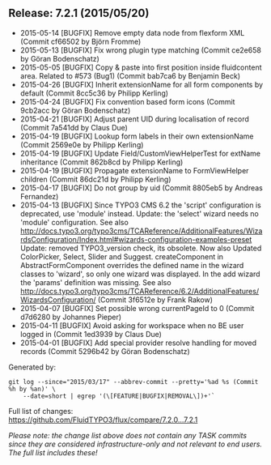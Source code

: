 ## Release: 7.2.1 (2015/05/20)

* 2015-05-14 [BUGFIX] Remove empty data node from flexform XML (Commit cf66502 by Björn Fromme)
* 2015-05-13 [BUGFIX] Fix wrong plugin type matching (Commit ce2e658 by Göran Bodenschatz)
* 2015-05-05 [BUGFIX] Copy & paste into first position inside fluidcontent area. Related to #573 (Bug1) (Commit bab7ca6 by Benjamin Beck)
* 2015-04-26 [BUGFIX] Inherit extensionName for all form components by default (Commit 8cc5c36 by Philipp Kerling)
* 2015-04-24 [BUGFIX] Fix convention based form icons (Commit 9cb2acc by Göran Bodenschatz)
* 2015-04-21 [BUGFIX] Adjust parent UID during localisation of record (Commit 7a541dd by Claus Due)
* 2015-04-19 [BUGFIX] Lookup form labels in their own extensionName (Commit 2569e0e by Philipp Kerling)
* 2015-04-19 [BUGFIX] Update Field/CustomViewHelperTest for extName inheritance (Commit 862b8cd by Philipp Kerling)
* 2015-04-19 [BUGFIX] Propagate extensionName to FormViewHelper children (Commit 86dc21d by Philipp Kerling)
* 2015-04-17 [BUGFIX] Do not group by uid (Commit 8805eb5 by Andreas Fernandez)
* 2015-04-13 [BUGFIX] Since TYPO3 CMS 6.2 the 'script' configuration is deprecated,  use 'module' instead. Update: the 'select' wizard needs no 'module' configuration. See also http://docs.typo3.org/typo3cms/TCAReference/AdditionalFeatures/WizardsConfiguration/Index.html#wizards-configuration-examples-preset Update: removed TYPO3_version check, its obsolete. Now also Updated ColorPicker, Select, Slider and Suggest. createComponent in AbstractFormComponent overrides the defined name in the wizard classes to 'wizard', so only one wizard was displayed. In the add wizard the 'params' definition was missing. See also http://docs.typo3.org/typo3cms/TCAReference/6.2/AdditionalFeatures/WizardsConfiguration/ (Commit 3f6512e by Frank Rakow)
* 2015-04-07 [BUGFIX] Set possible wrong currentPageId to 0 (Commit d7d6280 by Johannes Pieper)
* 2015-04-11 [BUGFIX] Avoid asking for workspace when no BE user logged in (Commit 1ed3939 by Claus Due)
* 2015-04-01 [BUGFIX] Add special provider resolve handling for moved records (Commit 5296b42 by Göran Bodenschatz)

Generated by:

```
git log --since="2015/03/17" --abbrev-commit --pretty='%ad %s (Commit %h by %an)' \
    --date=short | egrep '(\[FEATURE|BUGFIX|REMOVAL\])+'`
```

Full list of changes: https://github.com/FluidTYPO3/flux/compare/7.2.0...7.2.1

*Please note: the change list above does not contain any TASK commits since they are considered 
infrastructure-only and not relevant to end users. The full list includes these!*

